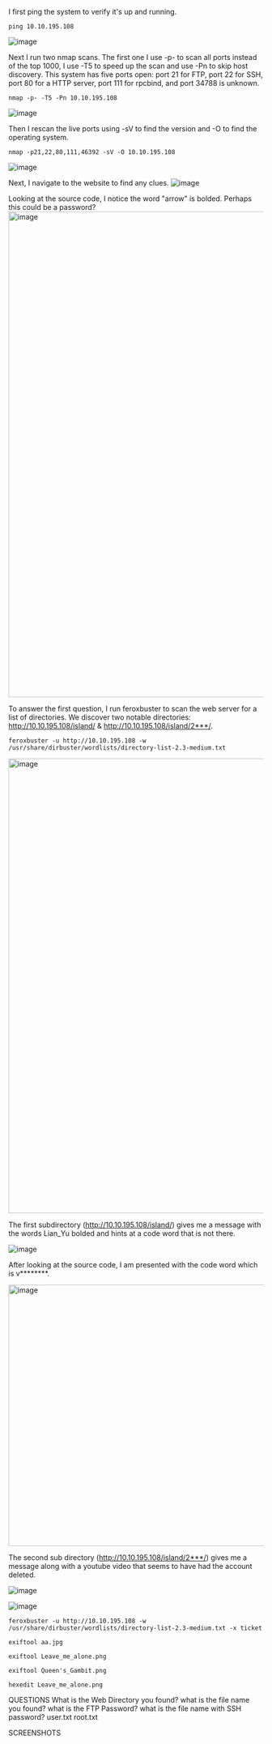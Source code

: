 I first ping the system to verify it's up and running. 
```
ping 10.10.195.108
```
![image](https://github.com/user-attachments/assets/064ab265-36c3-470c-a3c3-7bc8b6554c50)

Next I run two nmap scans. The first one I use -p- to scan all ports instead of the top 1000, I use -T5 to speed up the scan and use -Pn to skip host discovery. This system has five ports open: port 21 for FTP, port 22 for SSH, port 80 for a HTTP server, port 111 for rpcbind, and port 34788 is unknown.
```
nmap -p- -T5 -Pn 10.10.195.108
```
![image](https://github.com/user-attachments/assets/d504d4b1-9c62-4d19-8991-627690fb79ec)


Then I rescan the live ports using -sV to find the version and -O to find the operating system. 
```
nmap -p21,22,80,111,46392 -sV -O 10.10.195.108
```
![image](https://github.com/user-attachments/assets/e54e596c-a558-4edb-8179-e53857c2dfdd)

Next, I navigate to the website to find any clues. 
![image](https://github.com/user-attachments/assets/4771f5e1-c27f-49fa-8b56-ac9c92edaefd)

Looking at the source code, I notice the word "arrow" is bolded. Perhaps this could be a password?
<img width="959" alt="image" src="https://github.com/user-attachments/assets/606321cb-a1db-486b-adfe-27aabc5cd011">

To answer the first question, I run feroxbuster to scan the web server for a list of directories. We discover two notable directories: http://10.10.195.108/island/ & http://10.10.195.108/island/2***/.

```
feroxbuster -u http://10.10.195.108 -w /usr/share/dirbuster/wordlists/directory-list-2.3-medium.txt
```
<img width="898" alt="image" src="https://github.com/user-attachments/assets/9c070390-8d6b-42b3-9850-0cd1e2a7bbc1">

The first subdirectory (http://10.10.195.108/island/) gives me a message with the words Lian_Yu bolded and hints at a code word that is not there.

![image](https://github.com/user-attachments/assets/c72de9c7-45dc-4ea4-aa95-3895080b66bf)

After looking at the source code, I am presented with the code word which is v********.

<img width="516" alt="image" src="https://github.com/user-attachments/assets/caf56fa2-a9d9-4cf0-bb5b-7f6f982d5fc2">

The second sub directory (http://10.10.195.108/island/2***/) gives me a message along with a youtube video that seems to have had the account deleted. 

![image](https://github.com/user-attachments/assets/0e1f833c-6776-4229-83be-fd15808ce620)

![image](https://github.com/user-attachments/assets/1da1365e-c0ee-4e95-b157-eba38dc38e29)


```
feroxbuster -u http://10.10.195.108 -w /usr/share/dirbuster/wordlists/directory-list-2.3-medium.txt -x ticket
```

```
exiftool aa.jpg
```

```
exiftool Leave_me_alone.png
```

```
exiftool Queen's_Gambit.png
```

```
hexedit Leave_me_alone.png
```

QUESTIONS
What is the Web Directory you found?
what is the file name you found?
what is the FTP Password?
what is the file name with SSH password?
user.txt
root.txt

SCREENSHOTS

